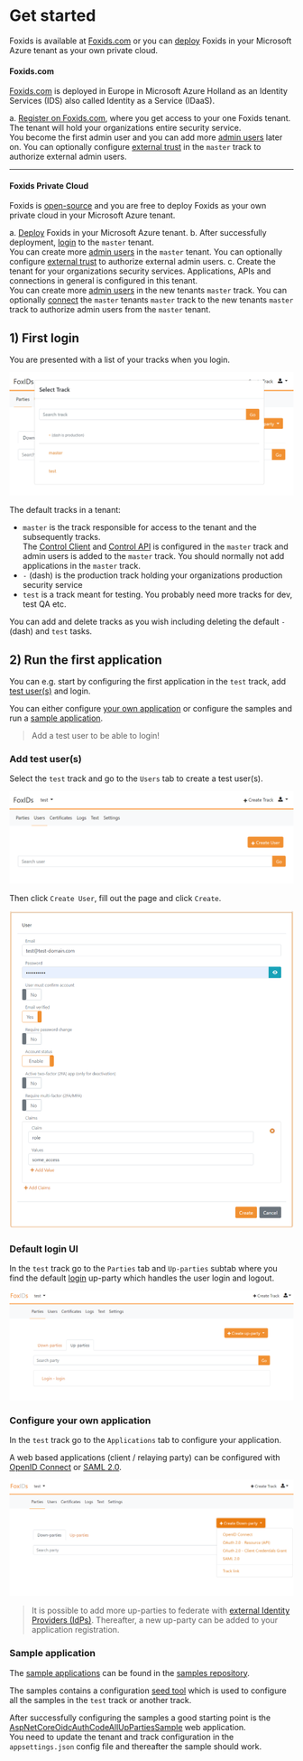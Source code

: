 # Get started
Foxids is available at [Foxids.com](https://foxids.com) or you can [deploy](deployment.md) Foxids in your Microsoft Azure tenant as your own private cloud.

#### Foxids.com 
[Foxids.com](https://foxids.com) is deployed in Europe in Microsoft Azure Holland as an Identity Services (IDS) also called Identity as a Service (IDaaS).

a. [Register on Foxids.com](https://foxids.com/action/createtenant), where you get access to your one Foxids tenant. The tenant will hold your organizations entire security service.  
You become the first admin user and you can add more [admin users](control.md#create-administrator-users) later on. You can optionally configure [external trust](howto-connect.md#up-party---how-to-connect-identity-provider-idp) in the `master` track to authorize external admin users.

---

#### Foxids Private Cloud
Foxids is [open-source](index.md#free-and-open-source) and you are free to deploy Foxids as your own private cloud in your Microsoft Azure tenant.

a. [Deploy](deployment.md) Foxids in your Microsoft Azure tenant.
b. After successfully deployment, [login](deployment.md#first-login-and-admin-users) to the `master` tenant.  
You can create more [admin users](control.md#create-administrator-users) in the `master` tenant. You can optionally configure [external trust](howto-connect.md#up-party---how-to-connect-identity-provider-idp) to authorize external admin users.
c. Create the tenant for your organizations security services. Applications, APIs and connections in general is configured in this tenant.  
You can create more [admin users](control.md#create-administrator-users) in the new tenants `master` track. 
You can optionally [connect](howto-oidc-foxids.md) the `master` tenants `master` track to the new tenants `master` track to authorize admin users from the `master` tenant.


## 1) First login
You are presented with a list of your tracks when you login.

![Foxids first login](images/get-started-first-access.png)

The default tracks in a tenant:

- `master` is the track responsible for access to the tenant and the subsequently tracks.  
The [Control Client](control.md#foxids-control-client) and [Control API](control.md#foxids-control-api) is configured in the `master` track and admin users is added to the `master` track. 
You should normally not add applications in the `master` track.
- `-` (dash) is the production track holding your organizations production security service
- `test` is a track meant for testing. You probably need more tracks for dev, test QA etc.

You can add and delete tracks as you wish including deleting the default `-` (dash) and `test` tasks.

## 2) Run the first application
You can e.g. start by configuring the first application in the `test` track, add [test user(s)](get-started.md#add-test-users) and login.

You can either configure [your own application](get-started.md#configure-your-own-application) or configure the samples and run a [sample application](get-started.md#sample-application).

> Add a test user to be able to login!

### Add test user(s)
Select the `test` track and go to the `Users` tab to create a test user(s).

![Test user](images/get-started-test-user.png)

Then click `Create User`, fill out the page and click `Create`.

![Create test user](images/get-started-test-user-new.png)

### Default login UI
In the `test` track go to the `Parties` tab and `Up-parties` subtab where you find the default [login](login.md) up-party which handles the user login and logout.

![Login up-party](images/get-started-login.png)


### Configure your own application 
In the `test` track go to the `Applications` tab to configure your application. 

A web based applications (client / relaying party) can be configured with [OpenID Connect](app-reg-oidc.md) or [SAML 2.0](app-reg-saml-2.0.md).

![Application registration](images/get-started-app.png)

> It is possible to add more up-parties to federate with [external Identity Providers (IdPs)](howto-connect.md#up-party---how-to-connect-identity-provider-idp). Thereafter, a new up-party can be added to your application registration.


### Sample application
The [sample applications](samples.md) can be found in the [samples repository](https://github.com/ITfoxtec/Foxids.Samples).

The samples contains a configuration [seed tool](samples.md#configure-the-sample-seed-tool) which is used to configure all the samples in the `test` track or another track.

After successfully configuring the samples a good starting point is the [AspNetCoreOidcAuthCodeAllUpPartiesSample](samples.md#aspnetcoreoidcauthcodealluppartiessample) web application.  
You need to update the tenant and track configuration in the `appsettings.json` config file and thereafter the sample should work.
